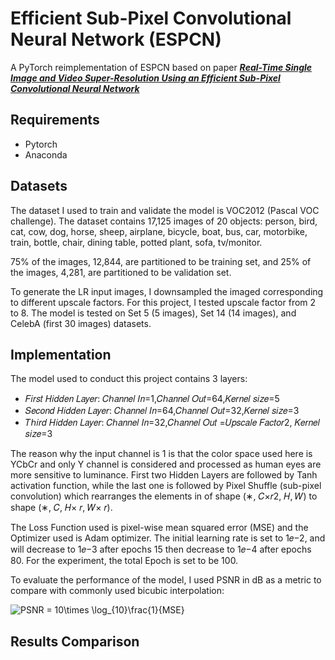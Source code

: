 # Efficient Sub-Pixel Convolutional Neural Network (ESPCN)
 A PyTorch reimplementation of ESPCN based on paper [***Real-Time Single Image and Video Super-Resolution Using an Efficient Sub-Pixel Convolutional Neural Network***](https://arxiv.org/abs/1609.05158)

## Requirements
- Pytorch
- Anaconda

## Datasets
The dataset I used to train and validate the model is VOC2012 (Pascal VOC challenge). The dataset contains 17,125 images of 20 objects: person, bird, cat, cow, dog, horse, sheep, airplane, bicycle, boat, bus, car, motorbike, train, bottle, chair, dining table, potted plant, sofa, tv/monitor. 

75% of the images, 12,844, are partitioned to be training set, and 25% of the images, 4,281, are partitioned to be validation set. 

To generate the LR input images, I downsampled the imaged corresponding to different upscale factors. For this project, I tested upscale factor from 2 to 8. The model is tested on Set 5 (5 images), Set 14 (14 images), and CelebA (first 30 images) datasets.

## Implementation
The model used to conduct this project contains 3 layers: 
- 𝐹𝑖𝑟𝑠𝑡 𝐻𝑖𝑑𝑑𝑒𝑛 𝐿𝑎𝑦𝑒𝑟: 𝐶ℎ𝑎𝑛𝑛𝑒𝑙 𝐼𝑛=1,𝐶ℎ𝑎𝑛𝑛𝑒𝑙 𝑂𝑢𝑡=64,𝐾𝑒𝑟𝑛𝑒𝑙 𝑠𝑖𝑧𝑒=5 
- 𝑆𝑒𝑐𝑜𝑛𝑑 𝐻𝑖𝑑𝑑𝑒𝑛 𝐿𝑎𝑦𝑒𝑟: 𝐶ℎ𝑎𝑛𝑛𝑒𝑙 𝐼𝑛=64,𝐶ℎ𝑎𝑛𝑛𝑒𝑙 𝑂𝑢𝑡=32,𝐾𝑒𝑟𝑛𝑒𝑙 𝑠𝑖𝑧𝑒=3 
- 𝑇ℎ𝑖𝑟𝑑 𝐻𝑖𝑑𝑑𝑒𝑛 𝐿𝑎𝑦𝑒𝑟: 𝐶ℎ𝑎𝑛𝑛𝑒𝑙 𝐼𝑛=32,𝐶ℎ𝑎𝑛𝑛𝑒𝑙 𝑂𝑢𝑡 =𝑈𝑝𝑠𝑐𝑎𝑙𝑒 𝐹𝑎𝑐𝑡𝑜𝑟2, 𝐾𝑒𝑟𝑛𝑒𝑙 𝑠𝑖𝑧𝑒=3

The reason why the input channel is 1 is that the color space used here is YCbCr and only Y channel is considered and processed as human eyes are more sensitive to luminance.
First two Hidden Layers are followed by Tanh activation function, while the last one is followed by Pixel Shuffle (sub-pixel convolution) which rearranges the elements in of shape (∗, 𝐶×𝑟2, 𝐻, 𝑊) to shape (∗, 𝐶, 𝐻× 𝑟, 𝑊× 𝑟).

The Loss Function used is pixel-wise mean squared error (MSE) and the Optimizer used is Adam optimizer. The initial learning rate is set to 1𝑒−2, and will decrease to 1𝑒−3 after epochs 15 then decrease to 1𝑒−4 after epochs 80. For the experiment, the total Epoch is set to be 100.

To evaluate the performance of the model, I used PSNR in dB as a metric to compare with commonly used bicubic interpolation:

<img src="https://latex.codecogs.com/svg.latex?PSNR&space;=&space;10\times&space;\log_{10}\frac{1}{MSE}" title="PSNR = 10\times \log_{10}\frac{1}{MSE}" />

##  Results Comparison 

